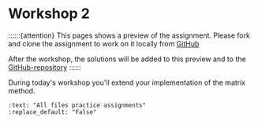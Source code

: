 # Workshop 2

::::::{attention}
This pages shows a preview of the assignment. Please fork and clone the assignment to work on it locally from [GitHub](https://github.com/CIEM5000-2025/practice-assignments)

After the workshop, the solutions will be added to this preview and to the [GitHub-repository](https://github.com/CIEM5000-2025/practice-assignments)
::::::

During today's workshop you'll extend your implementation of the matrix method.

```{custom_download_link} https://github.com/CIEM5000-2025/practice-assignments
:text: "All files practice assignments"
:replace_default: "False"
```